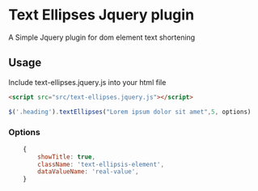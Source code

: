 # Text Ellipses Jquery plugin

A Simple Jquery plugin for dom element text shortening 

## Usage 

Include text-ellipses.jquery.js into your html file
```html
<script src="src/text-ellipses.jquery.js"></script>

```

```javascript
$('.heading').textEllipses("Lorem ipsum dolor sit amet",5, options)
```

### Options

```javascript
    {
        showTitle: true,
        className: 'text-ellipsis-element',
        dataValueName: 'real-value',
    }
```